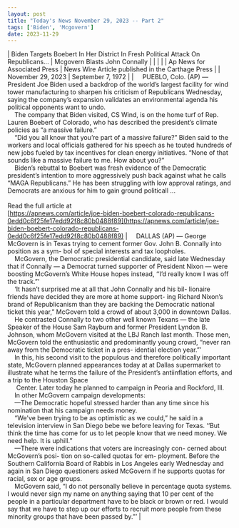 ```yaml
---
layout: post
title: "Today's News November 29, 2023 -- Part 2"
tags: ['Biden', 'Mcgovern']
date: 2023-11-29
---
```


| Biden Targets Boebert In Her District In Fresh Political Attack On Republicans... | Mcgovern Blasts John Connally  |
|  |  |
| Ap News for Associated Press | News Wire Article published in the Carthage Press |
| November 29, 2023 | September 7, 1972 |
| &nbsp;&nbsp;&nbsp;&nbsp;PUEBLO, Colo. (AP) — President Joe Biden used a backdrop of the world’s largest facility for wind tower manufacturing to sharpen his criticism of Republicans Wednesday, saying the company’s expansion validates an environmental agenda his political opponents want to undo.<br>&nbsp;&nbsp;&nbsp;&nbsp;The company that Biden visited, CS Wind, is on the home turf of Rep. Lauren Boebert of Colorado, who has described the president’s climate policies as “a massive failure.”<br>&nbsp;&nbsp;&nbsp;&nbsp;“Did you all know that you’re part of a massive failure?” Biden said to the workers and local officials gathered for his speech as he touted hundreds of new jobs fueled by tax incentives for clean energy initiatives. “None of that sounds like a massive failure to me. How about you?”<br>&nbsp;&nbsp;&nbsp;&nbsp;Biden’s rebuttal to Boebert was fresh evidence of the Democratic president’s intention to more aggressively push back against what he calls “MAGA Republicans.” He has been struggling with low approval ratings, and Democrats are anxious for him to gain ground politicall ...<br><br>Read the full article at<br>[https://apnews.com/article/joe-biden-boebert-colorado-republicans-0edd0c6f25fe17edd92f8c80b0488f89](https://apnews.com/article/joe-biden-boebert-colorado-republicans-0edd0c6f25fe17edd92f8c80b0488f89) | &nbsp;&nbsp;&nbsp;&nbsp;DALLAS (AP) — George McGovern is in Texas trying to cement former Gov. John B. Connally into position as a sym- bol of special interests and tax loopholes.<br>&nbsp;&nbsp;&nbsp;&nbsp;McGovern, the Democratic presidential candidate, said late Wednesday that if Connally — a Democrat turned supporter of President Nixon — were boosting McGovern’s White House hopes instead, ‘‘I’d really know I was off the track.”’<br>&nbsp;&nbsp;&nbsp;&nbsp;‘It hasn’t surprised me at all that John Connally and his bil- lionaire friends have decided they are more at home support- ing Richard Nixon’s brand of Republicanism than they are backing the Democratic national ticket this year,” McGovern told a crowd of about 3,000 in downtown Dallas.<br>&nbsp;&nbsp;&nbsp;&nbsp;He contrasted Connally to two other well known Texans — the late Speaker of the House Sam Rayburn and former President Lyndon B. Johnson, whom McGovern visited at the LBJ Ranch last month. Those men, McGovern told the enthusiastic and predominantly young crowd, “never ran away from the Democratic ticket in a pres- idential election year.”’<br>&nbsp;&nbsp;&nbsp;&nbsp;In this, his second visit to the populous and therefore politically important state, McGovern planned appearances today at at Dallas supermarket to illustrate what he terms the failure of the President’s antiinflation efforts, and a trip to the Houston Space<br>&nbsp;&nbsp;&nbsp;&nbsp; Center. Later today he planned to campaign in Peoria and Rockford, Ill.<br>&nbsp;&nbsp;&nbsp;&nbsp;In other McGovern campaign developments:<br>&nbsp;&nbsp;&nbsp;&nbsp;—The Democratic hopeful stressed harder than any time since his nomination that his campaign needs money.<br>&nbsp;&nbsp;&nbsp;&nbsp;“We've been trying to be as optimistic as we could,” he said in a television interview in San Diego bebe we before leaving for Texas. ‘‘But   think the time has come for us to let people know that we need money. We need help. It is uphill.”<br>&nbsp;&nbsp;&nbsp;&nbsp;—There were indications that voters are increasingly con- cerned about McGovern’s posi- tion on so-called quotas for em- ployment. Before the Southern California Board of Rabbis in Los Angeles early Wednesday and again in San Diego questioners asked McGovern if he supports quotas for racial, sex or age groups.<br>&nbsp;&nbsp;&nbsp;&nbsp;McGovern said, “I do not personally believe in percentage quota systems. I would never sign my name on anything saying that 10 per cent of the people in a particular department have to be black or brown or red. I would say that we have to step up our efforts to recruit more people from these minority groups that have been passed by.”’  |